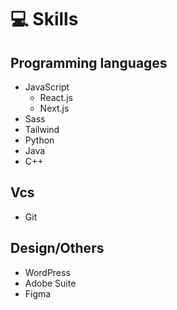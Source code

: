 # 💻 Skills

## Programming languages

- JavaScript
  - React.js
  - Next.js
- Sass
- Tailwind
- Python
- Java
- C++

## Vcs

- Git

## Design/Others

- WordPress
- Adobe Suite
- Figma
